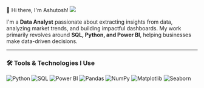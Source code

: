 👋 Hi there, I'm Ashutosh! 
![](https://komarev.com/ghpvc/?username=ashudata&color=blue)

I'm a **Data Analyst** passionate about extracting insights from data, analyzing market trends, and building impactful dashboards. My work primarily revolves around **SQL, Python, and Power BI**, helping businesses make data-driven decisions.  

---

### 🛠️ Tools & Technologies I Use
<p>
  <img alt="Python" src="https://img.shields.io/badge/-Python-3776AB?style=flat-square&logo=python&logoColor=white" />
  <img alt="SQL" src="https://img.shields.io/badge/-SQL-4479A1?style=flat-square&logo=postgresql&logoColor=white" />
  <img alt="Power BI" src="https://img.shields.io/badge/-Power_BI-F2C811?style=flat-square&logo=powerbi&logoColor=black" />
  <img alt="Pandas" src="https://img.shields.io/badge/-Pandas-150458?style=flat-square&logo=pandas&logoColor=white" />
  <img alt="NumPy" src="https://img.shields.io/badge/-NumPy-013243?style=flat-square&logo=numpy&logoColor=white" />
  <img alt="Matplotlib" src="https://img.shields.io/badge/-Matplotlib-11557c?style=flat-square&logo=plotly&logoColor=white" />
  <img alt="Seaborn" src="https://img.shields.io/badge/-Seaborn-1F77B4?style=flat-square&logoColor=white" />
  </p>
